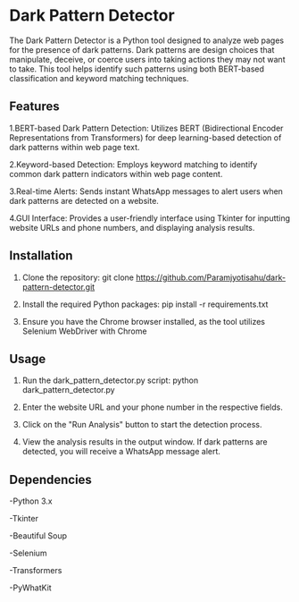 
# Dark Pattern Detector
The Dark Pattern Detector is a Python tool designed to analyze web pages for the presence of dark patterns. Dark patterns are design choices that manipulate, deceive, or coerce users into taking actions they may not want to take. This tool helps identify such patterns using both BERT-based classification and keyword matching techniques.


## Features
1.BERT-based Dark Pattern Detection: Utilizes BERT (Bidirectional Encoder Representations from Transformers) for deep learning-based detection of dark patterns within web page text.

2.Keyword-based Detection: Employs keyword matching to identify common dark pattern indicators within web page content.

3.Real-time Alerts: Sends instant WhatsApp messages to alert users when dark patterns are detected on a website.

4.GUI Interface: Provides a user-friendly interface using Tkinter for inputting website URLs and phone numbers, and displaying analysis results.
## Installation
1. Clone the repository:
   git clone https://github.com/Paramjyotisahu/dark-pattern-detector.git

2. Install the required Python packages:
    pip install -r requirements.txt
3. Ensure you have the Chrome browser installed, as the tool utilizes Selenium WebDriver with Chrome
## Usage
1. Run the dark_pattern_detector.py script:
 python dark_pattern_detector.py
 
2. Enter the website URL and your phone number in the respective fields.
3. Click on the "Run Analysis" button to start the detection process.
4. View the analysis results in the output window. If dark patterns are detected, you will receive a WhatsApp message alert.
## Dependencies
-Python 3.x 

-Tkinter

-Beautiful Soup

-Selenium

-Transformers

-PyWhatKit